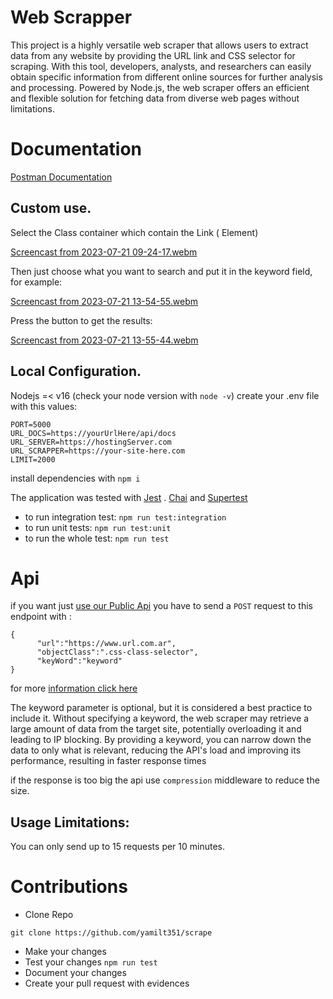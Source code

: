 # Web Scrapper

This project is a highly versatile web scraper that allows users to extract data from any website by providing the URL link and CSS selector for scraping. With this tool, developers, analysts, and researchers can easily obtain specific information from different online sources for further analysis and processing. Powered by Node.js, the web scraper offers an efficient and flexible solution for fetching data from diverse web pages without limitations.

# Documentation

[Postman Documentation](https://www.postman.com/orange-trinity-332576/workspace/scrapper/request/21643141-9324c29a-d14b-44c0-9a4d-2bf51d823d54?ctx=documentation)

## Custom use.

Select the Class container which contain the Link (<a> Element)

[Screencast from 2023-07-21 09-24-17.webm](https://github.com/yamilt351/scraper/assets/88646148/12168afa-3df0-4aa5-a473-57bf826754cb)

Then just choose what you want to search and put it in the keyword field, for example:


[Screencast from 2023-07-21 13-54-55.webm](https://github.com/yamilt351/scraper/assets/88646148/bcbba111-4fde-4cfc-b8bc-ef601d07645a)


Press the button to get the results:

[Screencast from 2023-07-21 13-55-44.webm](https://github.com/yamilt351/scraper/assets/88646148/f417499c-60aa-4df0-85b0-224f27e440b0)


## Local Configuration.

Nodejs =< v16 (check your node version with `node -v`)
create your .env file with this values:

```
PORT=5000
URL_DOCS=https://yourUrlHere/api/docs
URL_SERVER=https://hostingServer.com
URL_SCRAPPER=https://your-site-here.com
LIMIT=2000
```

install dependencies with `npm i`

The application was tested with [Jest](https://jestjs.io/docs/getting-started) . [Chai](https://www.chaijs.com/) and [Supertest](https://github.com/visionmedia/supertest)

- to run integration test:
  `npm run test:integration`
- to run unit tests:
  `npm run test:unit`
- to run the whole test:
  `npm run test`

# Api

if you want just [use our Public Api](https://scraper-5ask.onrender.com/api/scrappe) you have to send a `POST` request to this endpoint with :

```
{
      "url":"https://www.url.com.ar",
      "objectClass":".css-class-selector",
      "keyWord":"keyword"
}
```

for more [information click here](#Documentation)

The keyword parameter is optional, but it is considered a best practice to include it. Without specifying a keyword, the web scraper may retrieve a large amount of data from the target site, potentially overloading it and leading to IP blocking. By providing a keyword, you can narrow down the data to only what is relevant, reducing the API's load and improving its performance, resulting in faster response times

if the response is too big the api use `compression` middleware to reduce the size.

## Usage Limitations:

You can only send up to 15 requests per 10 minutes.

# Contributions

- Clone Repo

`git clone https://github.com/yamilt351/scrape`

- Make your changes
- Test your changes `npm run test`
- Document your changes
- Create your pull request with evidences
